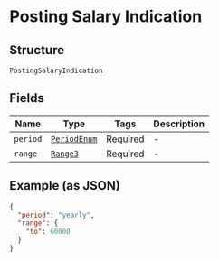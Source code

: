 
# Posting Salary Indication

## Structure

`PostingSalaryIndication`

## Fields

| Name | Type | Tags | Description |
|  --- | --- | --- | --- |
| `period` | [`PeriodEnum`](../../doc/models/period-enum.md) | Required | - |
| `range` | [`Range3`](../../doc/models/range-3.md) | Required | - |

## Example (as JSON)

```json
{
  "period": "yearly",
  "range": {
    "to": 60000
  }
}
```

